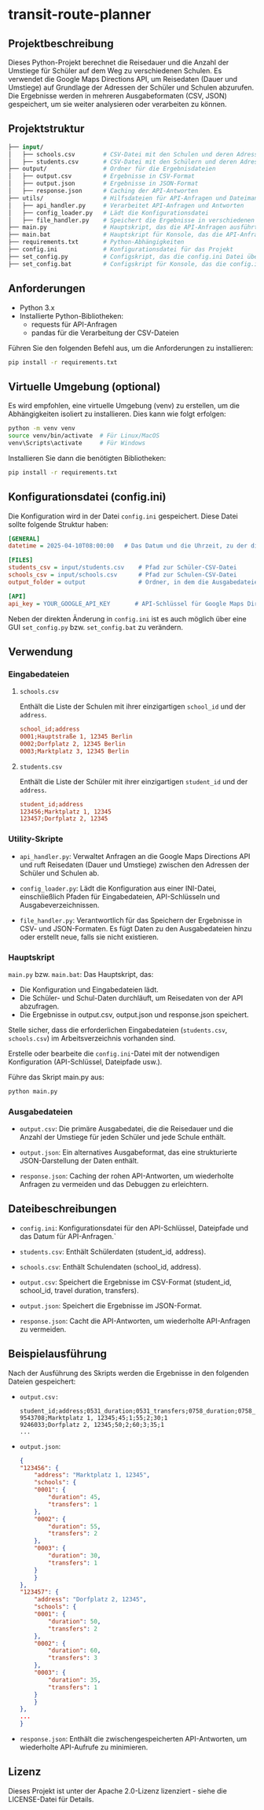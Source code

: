 # transit-route-planner
## Projektbeschreibung
Dieses Python-Projekt berechnet die Reisedauer und die Anzahl der Umstiege für Schüler auf dem Weg zu verschiedenen Schulen. Es verwendet die Google Maps Directions API, um Reisedaten (Dauer und Umstiege) auf Grundlage der Adressen der Schüler und Schulen abzurufen. Die Ergebnisse werden in mehreren Ausgabeformaten (CSV, JSON) gespeichert, um sie weiter analysieren oder verarbeiten zu können.

## Projektstruktur
```graphql
├── input/
│   ├── schools.csv        # CSV-Datei mit den Schulen und deren Adressen
│   ├── students.csv       # CSV-Datei mit den Schülern und deren Adressen
├── output/                # Ordner für die Ergebnisdateien
│   ├── output.csv         # Ergebnisse in CSV-Format
│   ├── output.json        # Ergebnisse in JSON-Format
│   ├── response.json      # Caching der API-Antworten
├── utils/                 # Hilfsdateien für API-Anfragen und Dateimanagement
│   ├── api_handler.py     # Verarbeitet API-Anfragen und Antworten
│   ├── config_loader.py   # Lädt die Konfigurationsdatei
│   ├── file_handler.py    # Speichert die Ergebnisse in verschiedenen Formaten
├── main.py                # Hauptskript, das die API-Anfragen ausführt und die Ergebnisse speichert
├── main.bat               # Hauptskript für Konsole, das die API-Anfragen ausführt und die Ergebnisse speichert
├── requirements.txt       # Python-Abhängigkeiten
├── config.ini             # Konfigurationsdatei für das Projekt
├── set_config.py          # Configskript, das die config.ini Datei über eine GUI öffnet
├── set_config.bat         # Configskript für Konsole, das die config.ini Datei über eine GUI öffnet
```
## Anforderungen
- Python 3.x
- Installierte Python-Bibliotheken:
    - requests für API-Anfragen
    - pandas für die Verarbeitung der CSV-Dateien

Führen Sie den folgenden Befehl aus, um die Anforderungen zu installieren:

```bash
pip install -r requirements.txt
```

## Virtuelle Umgebung (optional)
Es wird empfohlen, eine virtuelle Umgebung (venv) zu erstellen, um die Abhängigkeiten isoliert zu installieren. Dies kann wie folgt erfolgen:

```bash
python -m venv venv
source venv/bin/activate  # Für Linux/MacOS
venv\Scripts\activate     # Für Windows
```
Installieren Sie dann die benötigten Bibliotheken:
```bash
pip install -r requirements.txt
```

## Konfigurationsdatei (config.ini)
Die Konfiguration wird in der Datei ``config.ini`` gespeichert. Diese Datei sollte folgende Struktur haben:

```ini
[GENERAL]
datetime = 2025-04-10T08:00:00   # Das Datum und die Uhrzeit, zu der die Ankunft geplant ist. ACHTUNG: max. 7 Tage in die Vergangenheit und max. 100 Tage in die Zukunft.

[FILES]
students_csv = input/students.csv    # Pfad zur Schüler-CSV-Datei
schools_csv = input/schools.csv      # Pfad zur Schulen-CSV-Datei
output_folder = output               # Ordner, in dem die Ausgabedateien gespeichert werden

[API]
api_key = YOUR_GOOGLE_API_KEY       # API-Schlüssel für Google Maps Directions API
```

Neben der direkten Änderung in ``config.ini`` ist es auch möglich über eine GUI ``set_config.py`` bzw. ``set_config.bat`` zu verändern.

## Verwendung
### Eingabedateien
1. ``schools.csv``
    
    Enthält die Liste der Schulen mit ihrer einzigartigen ``school_id`` und der ``address``.

    ```ini
    school_id;address
    0001;Hauptstraße 1, 12345 Berlin
    0002;Dorfplatz 2, 12345 Berlin
    0003;Marktplatz 3, 12345 Berlin
    ```
2. ``students.csv``
    
    Enthält die Liste der Schüler mit ihrer einzigartigen ``student_id`` und der ``address``.

    ```ini
    student_id;address
    123456;Marktplatz 1, 12345
    123457;Dorfplatz 2, 12345
    ```
### Utility-Skripte
- ``api_handler.py``: Verwaltet Anfragen an die Google Maps Directions API und ruft Reisedaten (Dauer und Umstiege) zwischen den Adressen der Schüler und Schulen ab.

- ``config_loader.py``: Lädt die Konfiguration aus einer INI-Datei, einschließlich Pfaden für Eingabedateien, API-Schlüsseln und Ausgabeverzeichnissen.

- ``file_handler.py``: Verantwortlich für das Speichern der Ergebnisse in CSV- und JSON-Formaten. Es fügt Daten zu den Ausgabedateien hinzu oder erstellt neue, falls sie nicht existieren.

### Hauptskript
``main.py`` bzw. ``main.bat``: Das Hauptskript, das:
- Die Konfiguration und Eingabedateien lädt.
- Die Schüler- und Schul-Daten durchläuft, um Reisedaten von der API abzufragen.
- Die Ergebnisse in output.csv, output.json und response.json speichert.


Stelle sicher, dass die erforderlichen Eingabedateien (``students.csv``, ``schools.csv``) im Arbeitsverzeichnis vorhanden sind.

Erstelle oder bearbeite die ``config.ini``-Datei mit der notwendigen Konfiguration (API-Schlüssel, Dateipfade usw.).

Führe das Skript main.py aus:

```bash
python main.py
```

### Ausgabedateien
- ``output.csv``: Die primäre Ausgabedatei, die die Reisedauer und die Anzahl der Umstiege für jeden Schüler und jede Schule enthält.

- ``output.json``: Ein alternatives Ausgabeformat, das eine strukturierte JSON-Darstellung der Daten enthält.
- ``response.json``: Caching der rohen API-Antworten, um wiederholte Anfragen zu vermeiden und das Debuggen zu erleichtern.

## Dateibeschreibungen
- ``config.ini``: Konfigurationsdatei für den API-Schlüssel, Dateipfade und das Datum für API-Anfragen.`

- ``students.csv``: Enthält Schülerdaten (student_id, address).

- ``schools.csv``: Enthält Schulendaten (school_id, address).

- ``output.csv``: Speichert die Ergebnisse im CSV-Format (student_id, school_id, travel duration, transfers).

- ``output.json``: Speichert die Ergebnisse im JSON-Format.

- ``response.json``: Cacht die API-Antworten, um wiederholte API-Anfragen zu vermeiden.

## Beispielausführung
Nach der Ausführung des Skripts werden die Ergebnisse in den folgenden Dateien gespeichert:

- ``output.csv:``
    ```python-repl
    student_id;address;0531_duration;0531_transfers;0758_duration;0758_transfers;0688_duration;0688_transfers
    9543708;Marktplatz 1, 12345;45;1;55;2;30;1
    9246033;Dorfplatz 2, 12345;50;2;60;3;35;1
    ...
    ```

- ``output.json``:
    ```json
    {
    "123456": {
        "address": "Marktplatz 1, 12345",
        "schools": {
        "0001": {
            "duration": 45,
            "transfers": 1
        },
        "0002": {
            "duration": 55,
            "transfers": 2
        },
        "0003": {
            "duration": 30,
            "transfers": 1
        }
        }
    },
    "123457": {
        "address": "Dorfplatz 2, 12345",
        "schools": {
        "0001": {
            "duration": 50,
            "transfers": 2
        },
        "0002": {
            "duration": 60,
            "transfers": 3
        },
        "0003": {
            "duration": 35,
            "transfers": 1
        }
        }
    },
    ...
    }
    ```


- ``response.json``: Enthält die zwischengespeicherten API-Antworten, um wiederholte API-Aufrufe zu minimieren.

## Lizenz
Dieses Projekt ist unter der Apache 2.0-Lizenz lizenziert - siehe die LICENSE-Datei für Details.